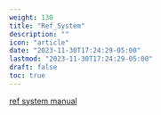 ```yaml
---
weight: 130
title: "Ref_System"
description: ""
icon: "article"
date: "2023-11-30T17:24:29-05:00"
lastmod: "2023-11-30T17:24:29-05:00"
draft: false
toc: true
---
```


[ref system manual](https://rm-static.djicdn.com/tem/71710/RoboMaster%20Referee%20System%20Serial%20Port%20Protocol%20Appendix%20V1.5%EF%BC%8820230717%EF%BC%89.pdf)